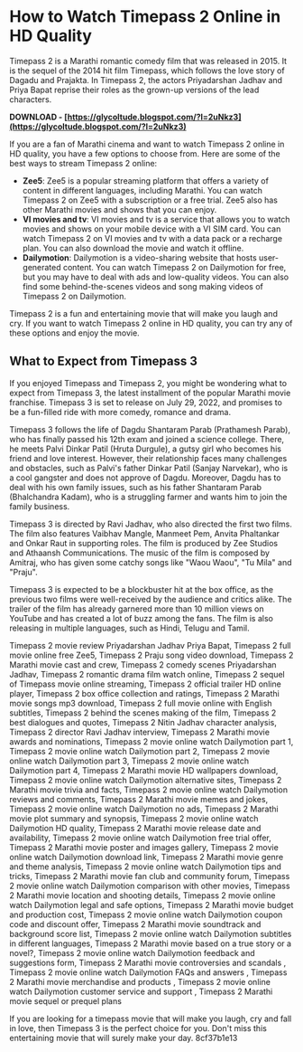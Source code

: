 
 
# How to Watch Timepass 2 Online in HD Quality
 
Timepass 2 is a Marathi romantic comedy film that was released in 2015. It is the sequel of the 2014 hit film Timepass, which follows the love story of Dagadu and Prajakta. In Timepass 2, the actors Priyadarshan Jadhav and Priya Bapat reprise their roles as the grown-up versions of the lead characters.
 
**DOWNLOAD - [https://glycoltude.blogspot.com/?l=2uNkz3](https://glycoltude.blogspot.com/?l=2uNkz3)**


 
If you are a fan of Marathi cinema and want to watch Timepass 2 online in HD quality, you have a few options to choose from. Here are some of the best ways to stream Timepass 2 online:
 
- **Zee5**: Zee5 is a popular streaming platform that offers a variety of content in different languages, including Marathi. You can watch Timepass 2 on Zee5 with a subscription or a free trial. Zee5 also has other Marathi movies and shows that you can enjoy.
- **VI movies and tv**: VI movies and tv is a service that allows you to watch movies and shows on your mobile device with a VI SIM card. You can watch Timepass 2 on VI movies and tv with a data pack or a recharge plan. You can also download the movie and watch it offline.
- **Dailymotion**: Dailymotion is a video-sharing website that hosts user-generated content. You can watch Timepass 2 on Dailymotion for free, but you may have to deal with ads and low-quality videos. You can also find some behind-the-scenes videos and song making videos of Timepass 2 on Dailymotion.

Timepass 2 is a fun and entertaining movie that will make you laugh and cry. If you want to watch Timepass 2 online in HD quality, you can try any of these options and enjoy the movie.
  
## What to Expect from Timepass 3
 
If you enjoyed Timepass and Timepass 2, you might be wondering what to expect from Timepass 3, the latest installment of the popular Marathi movie franchise. Timepass 3 is set to release on July 29, 2022, and promises to be a fun-filled ride with more comedy, romance and drama.
 
Timepass 3 follows the life of Dagdu Shantaram Parab (Prathamesh Parab), who has finally passed his 12th exam and joined a science college. There, he meets Palvi Dinkar Patil (Hruta Durgule), a gutsy girl who becomes his friend and love interest. However, their relationship faces many challenges and obstacles, such as Palvi's father Dinkar Patil (Sanjay Narvekar), who is a cool gangster and does not approve of Dagdu. Moreover, Dagdu has to deal with his own family issues, such as his father Shantaram Parab (Bhalchandra Kadam), who is a struggling farmer and wants him to join the family business.
 
Timepass 3 is directed by Ravi Jadhav, who also directed the first two films. The film also features Vaibhav Mangle, Manmeet Pem, Anvita Phaltankar and Onkar Raut in supporting roles. The film is produced by Zee Studios and Athaansh Communications. The music of the film is composed by Amitraj, who has given some catchy songs like "Waou Waou", "Tu Mila" and "Praju".
 
Timepass 3 is expected to be a blockbuster hit at the box office, as the previous two films were well-received by the audience and critics alike. The trailer of the film has already garnered more than 10 million views on YouTube and has created a lot of buzz among the fans. The film is also releasing in multiple languages, such as Hindi, Telugu and Tamil.
 
Timepass 2 movie review Priyadarshan Jadhav Priya Bapat,  Timepass 2 full movie online free Zee5,  Timepass 2 Praju song video download,  Timepass 2 Marathi movie cast and crew,  Timepass 2 comedy scenes Priyadarshan Jadhav,  Timepass 2 romantic drama film watch online,  Timepass 2 sequel of Timepass movie online streaming,  Timepass 2 official trailer HD online player,  Timepass 2 box office collection and ratings,  Timepass 2 Marathi movie songs mp3 download,  Timepass 2 full movie online with English subtitles,  Timepass 2 behind the scenes making of the film,  Timepass 2 best dialogues and quotes,  Timepass 2 Nitin Jadhav character analysis,  Timepass 2 director Ravi Jadhav interview,  Timepass 2 Marathi movie awards and nominations,  Timepass 2 movie online watch Dailymotion part 1,  Timepass 2 movie online watch Dailymotion part 2,  Timepass 2 movie online watch Dailymotion part 3,  Timepass 2 movie online watch Dailymotion part 4,  Timepass 2 Marathi movie HD wallpapers download,  Timepass 2 movie online watch Dailymotion alternative sites,  Timepass 2 Marathi movie trivia and facts,  Timepass 2 movie online watch Dailymotion reviews and comments,  Timepass 2 Marathi movie memes and jokes,  Timepass 2 movie online watch Dailymotion no ads,  Timepass 2 Marathi movie plot summary and synopsis,  Timepass 2 movie online watch Dailymotion HD quality,  Timepass 2 Marathi movie release date and availability,  Timepass 2 movie online watch Dailymotion free trial offer,  Timepass 2 Marathi movie poster and images gallery,  Timepass 2 movie online watch Dailymotion download link,  Timepass 2 Marathi movie genre and theme analysis,  Timepass 2 movie online watch Dailymotion tips and tricks,  Timepass 2 Marathi movie fan club and community forum,  Timepass 2 movie online watch Dailymotion comparison with other movies,  Timepass 2 Marathi movie location and shooting details,  Timepass 2 movie online watch Dailymotion legal and safe options,  Timepass 2 Marathi movie budget and production cost,  Timepass 2 movie online watch Dailymotion coupon code and discount offer,  Timepass 2 Marathi movie soundtrack and background score list,  Timepass 2 movie online watch Dailymotion subtitles in different languages,  Timepass 2 Marathi movie based on a true story or a novel?,  Timepass 2 movie online watch Dailymotion feedback and suggestions form,  Timepass 2 Marathi movie controversies and scandals ,  Timepass 2 movie online watch Dailymotion FAQs and answers ,  Timepass 2 Marathi movie merchandise and products ,  Timepass 2 movie online watch Dailymotion customer service and support ,  Timepass 2 Marathi movie sequel or prequel plans
 
If you are looking for a timepass movie that will make you laugh, cry and fall in love, then Timepass 3 is the perfect choice for you. Don't miss this entertaining movie that will surely make your day.
 8cf37b1e13
 
